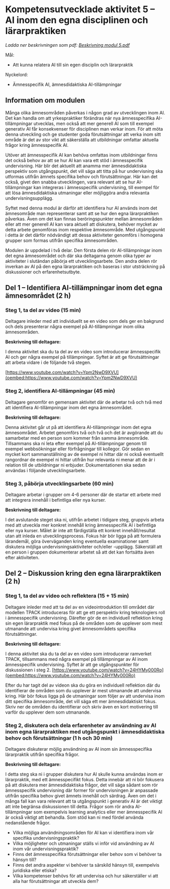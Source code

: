 # Kompetensutvecklade aktivitet 5 – AI inom den egna disciplinen och lärarpraktiken

_Ladda ner beskrivningen som pdf: [Beskrivning modul 5.pdf](file-guid:813806b6-ef0f-4eee-8199-267d1a83e43d)_

Mål: 
- Att kunna relatera AI till sin egen disciplin och lärarpraktik

Nyckelord: 
- Ämnesspecifik AI, ämnesdidaktiska AI-tillämpningar

## Information om modulen

Många olika ämnesområden påverkas i någon grad av utvecklingen inom AI. Det kan handla om att yrkespraktiker förändras när nya ämnesspecifika AI-tillämpningar utvecklas, men också att mer generell AI som till exempel generativ AI får konsekvenser för disciplinen man verkar inom. För att möta denna utveckling och ge studenter goda förutsättningar att verka inom sitt område är det av stor vikt att säkerställa att utbildningar omfattar aktuella frågor kring ämnesspecifik AI.

Utöver att ämnesspecifik AI kan behöva omfattas inom utbildningar finns det också behov av att se hur AI kan vara ett stöd i ämnesspecifik undervisning. Här blir det aktuellt att anamma mer ämnesdidaktiska perspektiv som utgångspunkt, det vill säga att titta på hur undervisning ska utformas utifrån ämnets specifika behov och förutsättningar. Här kan det också, givet den snabba utvecklingen, vara relevant att se hur AI-tillämpningar kan integreras i ämnesspecifik undervisning, till exempel för att lösa ämnesdidaktiska utmaningar eller möjliggöra andra relevanta undervisningsupplägg.

Syftet med denna modul är därför att identifiera hur AI används inom det ämnesområde man representerar samt att se hur den egna lärarpraktiken påverkas. Även om det kan finnas beröringspunkter mellan ämnesområden eller att mer generell AI kan vara aktuell att diskutera, behöver mycket av detta arbete genomföras inom respektive ämnesområde. Med utgångspunkt i detta är det därför nödvändigt att dessa aktiviteter genomförs i homogena grupper som formas utifrån specifika ämnesområden.

Modulen är uppdelad i två delar. Den första delen rör AI-tillämpningar inom det egna ämnesområdet och där ska deltagarna genom olika typer av aktiviteter i slutändan påbörja ett utvecklingsarbete. Den andra delen rör inverkan av AI på den egna lärarpraktiken och baseras i stor utsträckning på diskussioner och erfarenhetsutbyte.

## Del 1 – Identifiera AI-tillämpningar inom det egna ämnesområdet (2 h)

### Steg 1, ta del av video (15 min)

Deltagare inleder med att individuellt se en video som dels ger en bakgrund och dels presenterar några exempel på AI-tillämpningar inom olika ämnesområden.

**Beskrivning till deltagare:**

I denna aktivitet ska du ta del av en video som introducerar ämnesspecifik AI och ger några exempel på tillämpningar. Syftet är att ge förutsättningar att arbeta vidare i de följande två stegen.

[https://www.youtube.com/watch?v=Ypm2NwD9XVU](oembed:https://www.youtube.com/watch?v=Ypm2NwD9XVU)

### Steg 2, identifiera AI-tillämpningar (45 min)

Deltagare genomför en gemensam aktivitet där de arbetar två och två med att identifiera AI-tillämpningar inom det egna ämnesområdet.

**Beskrivning till deltagare:**

Denna aktivitet går ut på att identifiera AI-tillämpningar inom det egna ämnesområdet. Arbetet genomförs två och två och det är avgörande att du samarbetar med en person som kommer från samma ämnesområde. Tillsammans ska ni leta efter exempel på AI-tillämpningar genom till exempel webbsökningar eller förfrågningar till kollegor. Gör sedan en mycket kort sammanställning av de exempel ni hittar där ni också eventuellt rangordnar de exempel ni hittar utifrån hur relevanta ni menar att de är i relation till de utbildningar ni erbjuder. Dokumentationen ska sedan användas i följande utvecklingsarbete.

### Steg 3, påbörja utvecklingsarbete (60 min)

Deltagare arbetar i grupper om 4-6 personer där de startar ett arbete med att integrera innehåll i befintliga eller nya kurser.

**Beskrivning till deltagare:**

I det avslutande steget ska ni, utifrån arbetet i tidigare steg, gruppvis arbeta med att utveckla mer konkret innehåll kring ämnesspecifik AI i befintliga eller nya kurser. Målet är inte att färdigställa ett konkret innehåll/resultat utan att inleda en utvecklingsprocess. Fokus här bör ligga på att formulera lärandemål, göra överväganden kring eventuella examinationer samt diskutera möjliga undervisningsaktiviteter och/eller -upplägg. Säkerställ att en person i gruppen dokumenterar arbetet så att det kan fortsätta även efter aktiviteten.

## Del 2 – Diskussion kring den egna lärarpraktiken (2 h)

### Steg 1, ta del av video och reflektera (15 + 15 min)

Deltagare inleder med att ta del av en videointroduktion till området där modellen TPACK introduceras för att ge ett perspektiv kring teknologiers roll i ämnesspecifik undervisning. Därefter gör de en individuell reflektion kring sin egen lärarpraktik med fokus på de områden som de upplever som mest utmanande att undervisa kring givet ämnesområdets specifika förutsättningar.

**Beskrivning till deltagare:**

I denna aktivitet ska du ta del av en video som introducerar ramverket TPACK, tillsammans med några exempel på tillämpningar av AI inom ämnesspecifik undervisning. Syftet är att ge utgångspunkter för diskussionen i steg 2. [https://www.youtube.com/watch?v=24HYMy000Ro](oembed:https://www.youtube.com/watch?v=24HYMy000Ro)

Efter du har tagit del av videon ska du göra en individuell reflektion där du identifierar de områden som du upplever är mest utmanande att undervisa kring. Här bör fokus ligga på de utmaningar som följer av att undervisa inom ditt specifika ämnesområde, det vill säga ett mer ämnesdidaktiskt fokus. Skriv ner de områden du identifierar och skriv även en kort motivering till varför du upplever dem som utmanande.

### Steg 2, diskutera och dela erfarenheter av användning av AI inom egna lärarpraktiken med utgångspunkt i ämnesdidaktiska behov och förutsättningar (1 h och 30 min)

Deltagare diskuterar möjlig användning av AI inom sin ämnesspecifika lärarpraktik utifrån specifika frågor.

**Beskrivning till deltagare:**

I detta steg ska ni i grupper diskutera hur AI skulle kunna användas inom er lärarpraktik, med ett ämnesspecifikt fokus. Detta innebär att ni bör fokusera på att diskutera mer ämnesdidaktiska frågor, det vill säga sådant som rör ämnesspecifik undervisning där former för undervisningen är anpassade utifrån specifika behov givet ämnets innehåll och särdrag. Även om det i många fall kan vara relevant att ta utgångspunkt i generativ AI är det viktigt att inte begränsa diskussionen till detta. Frågor som rör andra AI-tillämpningar som exempelvis learning analytics eller mer ämnesspecifik AI är också viktigt att behandla. Som stöd kan ni med fördel använda nedanstående frågor.

- Vilka möjliga användningsområden för AI kan vi identifiera inom vår specifika undervisningspraktik?
- Vilka möjligheter och utmaningar ställs vi inför vid användning av AI inom vår undervisningspraktik?
- Finns det ämnesspecifika förutsättningar eller behov som vi behöver ta hänsyn till?
- Finns det andra aspekter vi behöver ta särskild hänsyn till, exempelvis juridiska eller etiska?
- Vilka kompetenser behövs för att undervisa och hur säkerställer vi att alla har förutsättningar att utveckla dem?

